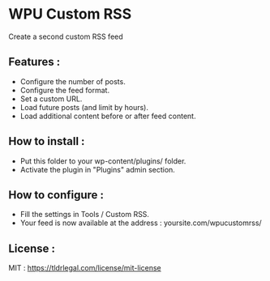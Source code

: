 # WPU Custom RSS

Create a second custom RSS feed

Features :
---

* Configure the number of posts.
* Configure the feed format.
* Set a custom URL.
* Load future posts (and limit by hours).
* Load additional content before or after feed content.

How to install :
---

* Put this folder to your wp-content/plugins/ folder.
* Activate the plugin in "Plugins" admin section.

How to configure :
---

* Fill the settings in Tools / Custom RSS.
* Your feed is now available at the address : yoursite.com/wpucustomrss/

License :
---

MIT : https://tldrlegal.com/license/mit-license
